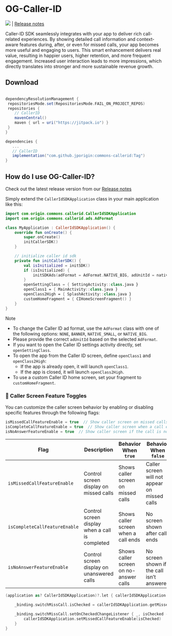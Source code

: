 # OG-Caller-ID
[![](https://jitpack.io/v/jporigin/commons-callerid.svg)](https://jitpack.io/#jporigin/commons-callerid) | [Release notes](https://sites.google.com/view/og-caller-id-release-notes)

Caller-ID SDK seamlessly integrates with your app to deliver rich call-related experiences. By showing detailed call information and context-aware features during, after, or even for missed calls, your app becomes more useful and engaging to users.
This smart enhancement delivers real value, resulting in happier users, higher retention, and more frequent engagement. Increased user interaction leads to more impressions, which directly translates into stronger and more sustainable revenue growth.

## Download

```gradle

dependencyResolutionManagement {
 repositoriesMode.set(RepositoriesMode.FAIL_ON_PROJECT_REPOS)
 repositories {
	// CallerID	
 	mavenCentral()
	maven { url = uri("https://jitpack.io") }
 }
}

dependencies {
   ...
   // CallerID
   implementation("com.github.jporigin:commons-callerid:Tag")
}

```

## How do I use OG-Caller-ID?

Check out the latest release version from our [Release notes](https://sites.google.com/view/og-caller-id-release-notes)

Simply extend the `CallerIdSDKApplication` class in your main application like this:
```kotlin
import com.origin.commons.callerid.CallerIdSDKApplication
import com.origin.commons.callerid.ads.AdFormat

class MyApplication : CallerIdSDKApplication() {
    override fun onCreate() {
        super.onCreate()
        initCallerSDK()
    }

    // initialize caller id sdk
    private fun initCallerSDK() {
        val isInitialized = initSDK()
        if (isInitialized) {
            initSDKAds(adFormat = AdFormat.NATIVE_BIG, adUnitId = nativeAds)
        }
        openSettingClass = { SettingActivity::class.java }
        openClass1 = { MainActivity::class.java }
        openClass2High = { SplashActivity::class.java }
        customHomeFragment = { CIHomeScreenFragment() }
    }
}
```
> [!NOTE]
>* To change the Caller ID ad format, use the `AdFormat` class with one of the following options: `NONE`, `BANNER`, `NATIVE_SMALL`, or `NATIVE_BIG`.
>* Please provide the correct `adUnitId` based on the selected `AdFormat`.
>* If you want to open the Caller ID settings activity directly, set `openSettingClass`.
>* To open the app from the Caller ID screen, define `openClass1` and `openClass2High`:
   >   - If the app is already open, it will launch `openClass1`.
>   - If the app is closed, it will launch `openClass2High`.
>* To use a custom Caller ID home screen, set your fragment to `customHomeFragment`.

### 🔧 Caller Screen Feature Toggles

You can customize the caller screen behavior by enabling or disabling specific features through the following flags:

```kotlin
isMissedCallFeatureEnable = true  // Show caller screen on missed calls
isCompleteCallFeatureEnable = true  // Show caller screen when a call ends
isNoAnswerFeatureEnable = true  // Show caller screen if the call is not answered
```
| Flag                          | Description                                     | Behavior When `true`                   | Behavior When `false`                         |
| ----------------------------- | ----------------------------------------------- | -------------------------------------- | --------------------------------------------- |
| `isMissedCallFeatureEnable`   | Control screen display on missed calls          | Shows caller screen on missed calls    | Caller screen will not appear on missed calls |
| `isCompleteCallFeatureEnable` | Control screen display when a call is completed | Shows caller screen when a call ends   | No screen shown after call ends               |
| `isNoAnswerFeatureEnable`     | Control screen display on unanswered calls      | Shows caller screen on no-answer calls | No screen shown if the call isn’t answered    |
```kotlin
(application as? CallerIdSDKApplication)?.let { callerIdSDKApplication ->

    _binding.switchMissCall.isChecked = callerIdSDKApplication.getMissedCallFeatureEnable() == true

    _binding.switchMissCall.setOnCheckedChangeListener { _, isChecked ->
        callerIdSDKApplication.setMissedCallFeatureEnable(isChecked)
    }
}
```
